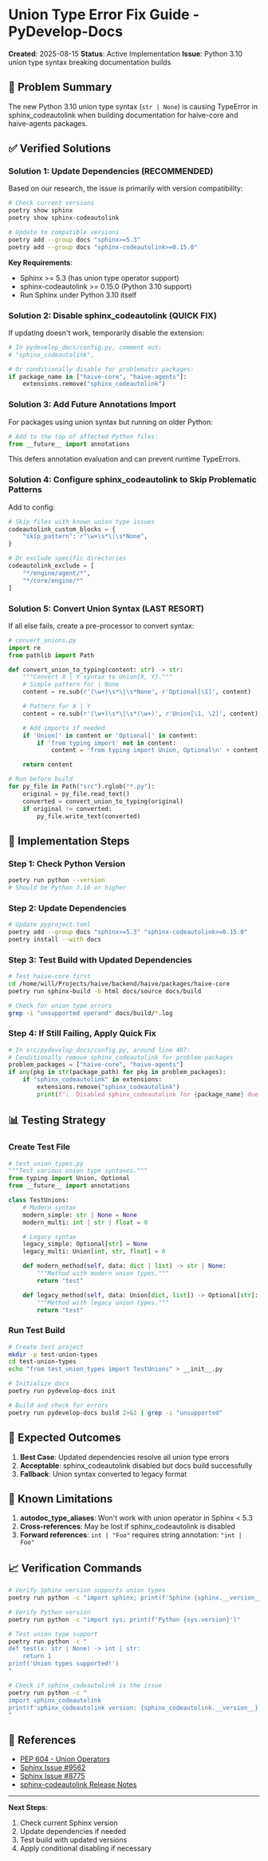 # Union Type Error Fix Guide - PyDevelop-Docs

**Created**: 2025-08-15
**Status**: Active Implementation
**Issue**: Python 3.10 union type syntax breaking documentation builds

## 🚨 Problem Summary

The new Python 3.10 union type syntax (`str | None`) is causing TypeError in sphinx_codeautolink when building documentation for haive-core and haive-agents packages.

## ✅ Verified Solutions

### Solution 1: Update Dependencies (RECOMMENDED)

Based on our research, the issue is primarily with version compatibility:

```bash
# Check current versions
poetry show sphinx
poetry show sphinx-codeautolink

# Update to compatible versions
poetry add --group docs "sphinx>=5.3"
poetry add --group docs "sphinx-codeautolink>=0.15.0"
```

**Key Requirements**:

- Sphinx >= 5.3 (has union type operator support)
- sphinx-codeautolink >= 0.15.0 (Python 3.10 support)
- Run Sphinx under Python 3.10 itself

### Solution 2: Disable sphinx_codeautolink (QUICK FIX)

If updating doesn't work, temporarily disable the extension:

```python
# In pydevelop_docs/config.py, comment out:
# "sphinx_codeautolink",

# Or conditionally disable for problematic packages:
if package_name in ["haive-core", "haive-agents"]:
    extensions.remove("sphinx_codeautolink")
```

### Solution 3: Add Future Annotations Import

For packages using union syntax but running on older Python:

```python
# Add to the top of affected Python files:
from __future__ import annotations
```

This defers annotation evaluation and can prevent runtime TypeErrors.

### Solution 4: Configure sphinx_codeautolink to Skip Problematic Patterns

Add to config:

```python
# Skip files with known union type issues
codeautolink_custom_blocks = {
    "skip_pattern": r"\w+\s*\|\s*None",
}

# Or exclude specific directories
codeautolink_exclude = [
    "*/engine/agent/*",
    "*/core/engine/*"
]
```

### Solution 5: Convert Union Syntax (LAST RESORT)

If all else fails, create a pre-processor to convert syntax:

```python
# convert_unions.py
import re
from pathlib import Path

def convert_union_to_typing(content: str) -> str:
    """Convert X | Y syntax to Union[X, Y]."""
    # Simple pattern for | None
    content = re.sub(r'(\w+)\s*\|\s*None', r'Optional[\1]', content)

    # Pattern for X | Y
    content = re.sub(r'(\w+)\s*\|\s*(\w+)', r'Union[\1, \2]', content)

    # Add imports if needed
    if 'Union[' in content or 'Optional[' in content:
        if 'from typing import' not in content:
            content = 'from typing import Union, Optional\n' + content

    return content

# Run before build
for py_file in Path("src").rglob("*.py"):
    original = py_file.read_text()
    converted = convert_union_to_typing(original)
    if original != converted:
        py_file.write_text(converted)
```

## 🔧 Implementation Steps

### Step 1: Check Python Version

```bash
poetry run python --version
# Should be Python 3.10 or higher
```

### Step 2: Update Dependencies

```bash
# Update pyproject.toml
poetry add --group docs "sphinx>=5.3" "sphinx-codeautolink>=0.15.0"
poetry install --with docs
```

### Step 3: Test Build with Updated Dependencies

```bash
# Test haive-core first
cd /home/will/Projects/haive/backend/haive/packages/haive-core
poetry run sphinx-build -b html docs/source docs/build

# Check for union type errors
grep -i "unsupported operand" docs/build/*.log
```

### Step 4: If Still Failing, Apply Quick Fix

```python
# In src/pydevelop_docs/config.py, around line 487:
# Conditionally remove sphinx_codeautolink for problem packages
problem_packages = ["haive-core", "haive-agents"]
if any(pkg in str(package_path) for pkg in problem_packages):
    if "sphinx_codeautolink" in extensions:
        extensions.remove("sphinx_codeautolink")
        print(f"⚠️  Disabled sphinx_codeautolink for {package_name} due to union type issues")
```

## 📊 Testing Strategy

### Create Test File

```python
# test_union_types.py
"""Test various union type syntaxes."""
from typing import Union, Optional
from __future__ import annotations

class TestUnions:
    # Modern syntax
    modern_simple: str | None = None
    modern_multi: int | str | float = 0

    # Legacy syntax
    legacy_simple: Optional[str] = None
    legacy_multi: Union[int, str, float] = 0

    def modern_method(self, data: dict | list) -> str | None:
        """Method with modern union types."""
        return "test"

    def legacy_method(self, data: Union[dict, list]) -> Optional[str]:
        """Method with legacy union types."""
        return "test"
```

### Run Test Build

```bash
# Create test project
mkdir -p test-union-types
cd test-union-types
echo "from test_union_types import TestUnions" > __init__.py

# Initialize docs
poetry run pydevelop-docs init

# Build and check for errors
poetry run pydevelop-docs build 2>&1 | grep -i "unsupported"
```

## 🎯 Expected Outcomes

1. **Best Case**: Updated dependencies resolve all union type errors
2. **Acceptable**: sphinx_codeautolink disabled but docs build successfully
3. **Fallback**: Union syntax converted to legacy format

## 🚨 Known Limitations

1. **autodoc_type_aliases**: Won't work with union operator in Sphinx < 5.3
2. **Cross-references**: May be lost if sphinx_codeautolink is disabled
3. **Forward references**: `int | "Foo"` requires string annotation: `"int | Foo"`

## 📈 Verification Commands

```bash
# Verify Sphinx version supports union types
poetry run python -c "import sphinx; print(f'Sphinx {sphinx.__version__}')"

# Verify Python version
poetry run python -c "import sys; print(f'Python {sys.version}')"

# Test union type support
poetry run python -c "
def test(x: str | None) -> int | str:
    return 1
print('Union types supported!')
"

# Check if sphinx_codeautolink is the issue
poetry run python -c "
import sphinx_codeautolink
print(f'sphinx_codeautolink version: {sphinx_codeautolink.__version__}')
"
```

## 🔗 References

- [PEP 604 - Union Operators](https://www.python.org/dev/peps/pep-0604/)
- [Sphinx Issue #9562](https://github.com/sphinx-doc/sphinx/issues/9562)
- [Sphinx Issue #8775](https://github.com/sphinx-doc/sphinx/issues/8775)
- [sphinx-codeautolink Release Notes](https://sphinx-codeautolink.readthedocs.io/en/latest/release_notes.html)

---

**Next Steps**:

1. Check current Sphinx version
2. Update dependencies if needed
3. Test build with updated versions
4. Apply conditional disabling if necessary
